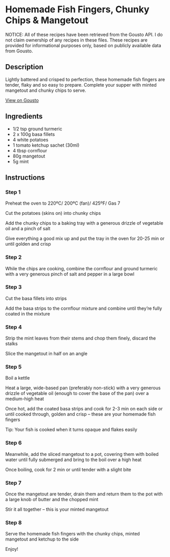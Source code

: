 # Homemade Fish Fingers, Chunky Chips & Mangetout

NOTICE: All of these recipes have been retrieved from the Gousto API. I do not claim ownership of any recipes in these files. These recipes are provided for informational purposes only, based on publicly available data from Gousto.

## Description

Lightly battered and crisped to perfection, these homemade fish fingers are tender, flaky and so easy to prepare. Complete your supper with minted mangetout and chunky chips to serve.

[View on Gousto](https://www.gousto.co.uk/recipes/cookbook/homemade-fish-fingers-chunky-chips-mangetout)

## Ingredients

- 1/2 tsp ground turmeric
- 2 x 100g basa fillets
- 4 white potatoes
- 1 tomato ketchup sachet (30ml)
- 4 tbsp cornflour
- 80g mangetout
- 5g mint

## Instructions


### Step 1

Preheat the oven to 220ºC/ 200ºC (fan)/ 425ºF/ Gas 7

Cut the potatoes (skins on) into chunky chips

Add the chunky chips to a baking tray with a generous drizzle of vegetable oil and a pinch of salt

Give everything a good mix up and put the tray in the oven for 20-25 min or until golden and crisp


### Step 2

While the chips are cooking, combine the cornflour and ground turmeric with a very generous pinch of salt and pepper in a large bowl


### Step 3

Cut the basa fillets into strips

Add the basa strips to the cornflour mixture and combine until they’re fully coated in the mixture


### Step 4

Strip the mint leaves from their stems and chop them finely, discard the stalks

Slice the mangetout in half on an angle


### Step 5

Boil a kettle

Heat a large, wide-based pan (preferably non-stick) with a very generous drizzle of vegetable oil (enough to cover the base of the pan) over a medium-high heat

Once hot, add the coated basa strips and cook for 2-3 min on each side or until cooked through, golden and crisp – these are your homemade fish fingers

Tip: Your fish is cooked when it turns opaque and flakes easily


### Step 6

Meanwhile, add the sliced mangetout to a pot, covering them with boiled water until fully submerged and bring to the boil over a high heat

Once boiling, cook for 2 min or until tender with a slight bite


### Step 7

Once the mangetout are tender, drain them and return them to the pot with a large knob of butter and the chopped mint

Stir it all together – this is your minted mangetout

### Step 8

Serve the homemade fish fingers with the chunky chips, minted mangetout and ketchup to the side

Enjoy!

